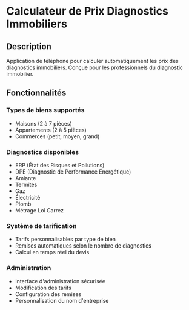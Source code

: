 # Calculateur de Prix Diagnostics Immobiliers

## Description

Application de téléphone pour calculer automatiquement les prix des diagnostics immobiliers. 
Conçue pour les professionnels du diagnostic immobilier.

## Fonctionnalités

### Types de biens supportés
- Maisons (2 à 7 pièces)
- Appartements (2 à 5 pièces)
- Commerces (petit, moyen, grand)

### Diagnostics disponibles
- ERP (État des Risques et Pollutions)
- DPE (Diagnostic de Performance Énergétique)
- Amiante
- Termites
- Gaz
- Électricité
- Plomb
- Métrage Loi Carrez

### Système de tarification
- Tarifs personnalisables par type de bien
- Remises automatiques selon le nombre de diagnostics
- Calcul en temps réel du devis

### Administration
- Interface d'administration sécurisée
- Modification des tarifs
- Configuration des remises
- Personnalisation du nom d'entreprise
